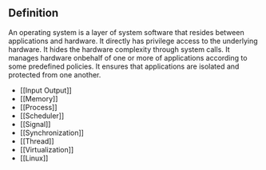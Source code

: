 ## Definition
           
An operating system is a layer of system software that resides between applications and hardware. It directly has privilege access to the underlying hardware. It hides the hardware complexity through system calls. It manages hardware onbehalf of one or more of applications according to some predefined policies. It ensures that applications are isolated and protected from one another.

- [[Input Output]]
- [[Memory]]
- [[Process]]
- [[Scheduler]]
- [[Signal]]
- [[Synchronization]]
- [[Thread]]
- [[Virtualization]]
- [[Linux]]